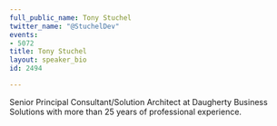 ```yaml
---
full_public_name: Tony Stuchel
twitter_name: "@StuchelDev"
events:
- 5072
title: Tony Stuchel
layout: speaker_bio
id: 2494

---
```

Senior Principal Consultant/Solution Architect at Daugherty Business Solutions with more than 25 years of professional experience.